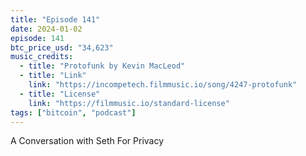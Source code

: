 ```yaml
---
title: "Episode 141"
date: 2024-01-02
episode: 141
btc_price_usd: "34,623"
music_credits:
  - title: "Protofunk by Kevin MacLeod"
  - title: "Link"
    link: "https://incompetech.filmmusic.io/song/4247-protofunk"
  - title: "License"
    link: "https://filmmusic.io/standard-license"
tags: ["bitcoin", "podcast"]
---
```


A Conversation with Seth For Privacy